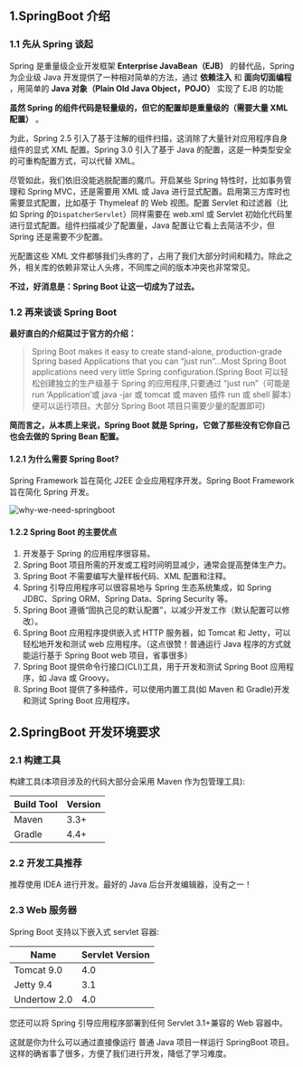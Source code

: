 ## 1.SpringBoot 介绍

### 1.1 先从 Spring 谈起

Spring 是重量级企业开发框架 **Enterprise JavaBean（EJB）** 的替代品，Spring 为企业级 Java 开发提供了一种相对简单的方法，通过 **依赖注入** 和 **面向切面编程** ，用简单的 **Java 对象（Plain Old Java Object，POJO）** 实现了 EJB 的功能

**虽然 Spring 的组件代码是轻量级的，但它的配置却是重量级的（需要大量 XML 配置）** 。

为此，Spring 2.5 引入了基于注解的组件扫描，这消除了大量针对应用程序自身组件的显式 XML 配置。Spring 3.0 引入了基于 Java 的配置，这是一种类型安全的可重构配置方式，可以代替 XML。

尽管如此，我们依旧没能逃脱配置的魔爪。开启某些 Spring 特性时，比如事务管理和 Spring MVC，还是需要用 XML 或 Java 进行显式配置。启用第三方库时也需要显式配置，比如基于 Thymeleaf 的 Web 视图。配置 Servlet 和过滤器（比如 Spring 的`DispatcherServlet`）同样需要在 web.xml 或 Servlet 初始化代码里进行显式配置。组件扫描减少了配置量，Java 配置让它看上去简洁不少，但 Spring 还是需要不少配置。

光配置这些 XML 文件都够我们头疼的了，占用了我们大部分时间和精力。除此之外，相关库的依赖非常让人头疼，不同库之间的版本冲突也非常常见。

**不过，好消息是：Spring Boot 让这一切成为了过去。**

### 1.2 再来谈谈 Spring Boot

**最好直白的介绍莫过于官方的介绍：**

> Spring Boot makes it easy to create stand-alone, production-grade Spring based Applications that you can “just run”...Most Spring Boot applications need very little Spring configuration.(Spring Boot 可以轻松创建独立的生产级基于 Spring 的应用程序,只要通过 “just run”（可能是 run ‘Application’或 java -jar 或 tomcat 或 maven 插件 run 或 shell 脚本）便可以运行项目。大部分 Spring Boot 项目只需要少量的配置即可)

**简而言之，从本质上来说，Spring Boot 就是 Spring，它做了那些没有它你自己也会去做的 Spring Bean 配置。**

#### 1.2.1 为什么需要 Spring Boot?

Spring Framework 旨在简化 J2EE 企业应用程序开发。Spring Boot Framework 旨在简化 Spring 开发。

![why-we-need-springboot](https://my-blog-to-use.oss-cn-beijing.aliyuncs.com/2019-7/why-we-need-springboot.png)

#### 1.2.2 Spring Boot 的主要优点

1. 开发基于 Spring 的应用程序很容易。
2. Spring Boot 项目所需的开发或工程时间明显减少，通常会提高整体生产力。
3. Spring Boot 不需要编写大量样板代码、XML 配置和注释。
4. Spring 引导应用程序可以很容易地与 Spring 生态系统集成，如 Spring JDBC、Spring ORM、Spring Data、Spring Security 等。
5. Spring Boot 遵循“固执己见的默认配置”，以减少开发工作（默认配置可以修改）。
6. Spring Boot 应用程序提供嵌入式 HTTP 服务器，如 Tomcat 和 Jetty，可以轻松地开发和测试 web 应用程序。（这点很赞！普通运行 Java 程序的方式就能运行基于 Spring Boot web 项目，省事很多）
7. Spring Boot 提供命令行接口(CLI)工具，用于开发和测试 Spring Boot 应用程序，如 Java 或 Groovy。
8. Spring Boot 提供了多种插件，可以使用内置工具(如 Maven 和 Gradle)开发和测试 Spring Boot 应用程序。

## 2.SpringBoot 开发环境要求

### 2.1 构建工具

构建工具(本项目涉及的代码大部分会采用 Maven 作为包管理工具):

| **Build Tool** | **Version** |
| -------------- | ----------- |
| Maven          | 3.3+        |
| Gradle         | 4.4+        |

### 2.2 开发工具推荐

推荐使用 IDEA 进行开发。最好的 Java 后台开发编辑器，没有之一！

### 2.3 Web 服务器

Spring Boot 支持以下嵌入式 servlet 容器:

| **Name**     | **Servlet Version** |
| ------------ | ------------------- |
| Tomcat 9.0   | 4.0                 |
| Jetty 9.4    | 3.1                 |
| Undertow 2.0 | 4.0                 |

您还可以将 Spring 引导应用程序部署到任何 Servlet 3.1+兼容的 Web 容器中。

这就是你为什么可以通过直接像运行 普通 Java 项目一样运行 SpringBoot 项目。这样的确省事了很多，方便了我们进行开发，降低了学习难度。
